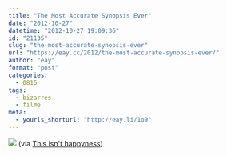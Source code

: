 ```yaml
---
title: "The Most Accurate Synopsis Ever"
date: "2012-10-27"
datetime: "2012-10-27 19:09:36"
id: "21135"
slug: "the-most-accurate-synopsis-ever"
url: "https://eay.cc/2012/the-most-accurate-synopsis-ever/"
author: "eay"
format: "post"
categories:
  - 0815
tags:
  - bizarres
  - filme
meta:
  - yourls_shorturl: "http://eay.li/1o9"
---
```


![](https://eay.cc/uploads/2012/ozsynopsis.gif) (via [This isn't happyness](http://thisisnthappiness.com/post/34357562366/the-most-accurate-synopsis-ever))
